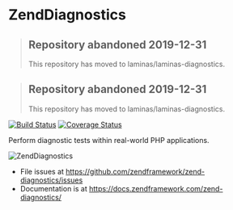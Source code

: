 ZendDiagnostics
===============

> ## Repository abandoned 2019-12-31
>
> This repository has moved to laminas/laminas-diagnostics.

> ## Repository abandoned 2019-12-31
>
> This repository has moved to laminas/laminas-diagnostics.

[![Build Status](https://secure.travis-ci.org/zendframework/zend-diagnostics.svg?branch=master)](https://secure.travis-ci.org/zendframework/zend-diagnostics)
[![Coverage Status](https://coveralls.io/repos/github/zendframework/zend-diagnostics/badge.svg?branch=master)](https://coveralls.io/github/zendframework/zend-diagnostics?branch=master)

Perform diagnostic tests within real-world PHP applications.

![ZendDiagnostics](http://i.imgur.com/xd2Na8y.png)

- File issues at https://github.com/zendframework/zend-diagnostics/issues
- Documentation is at https://docs.zendframework.com/zend-diagnostics/